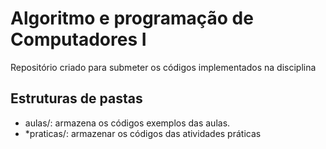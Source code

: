 # Algoritmo e programação de Computadores I
Repositório criado para submeter os códigos implementados na disciplina

## Estruturas de pastas

* aulas/: armazena os códigos exemplos das aulas.
* *praticas/: armazenar os códigos das atividades práticas 
